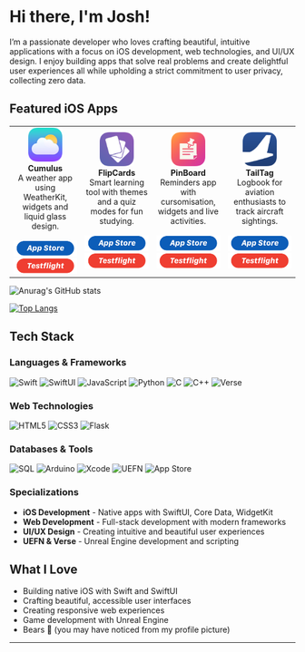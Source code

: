 # Hi there, I'm Josh! 

I’m a passionate developer who loves crafting beautiful, intuitive applications with a focus on iOS development, web technologies, and UI/UX design. I enjoy building apps that solve real problems and create delightful user experiences all while upholding a strict commitment to user privacy, collecting zero data.

##  Featured iOS Apps

<table>
<tr>
<td align="center" width="25%">
<img src="App_Icons/Cumulus.png" width="60" height="60"><br>
<strong>Cumulus</strong><br>
A weather app using WeatherKit, widgets and  liquid glass design.<br>
<br>
<a href="https://apps.apple.com/gb/app/cumulus/id6742735497">
  <img src="badges/dl.png" alt="Download" width="120">
</a><br>
<a href="https://testflight.apple.com/join/3FTY37Fg">
  <img src="badges/beta.png" alt="Beta Download" width="120">
</a>
</td>
<td align="center" width="25%">
<img src="App_Icons/FlipCards.png" width="60" height="60"><br>
<strong>FlipCards</strong><br>
Smart learning tool with themes and a quiz modes for fun studying.<br>
<br>
<a href="https://testflight.apple.com/join/2hBxWMNR">
  <img src="badges/dl.png" alt="Download" width="120">
</a><br>
<a href="https://testflight.apple.com/join/2hBxWMNR">
  <img src="badges/beta.png" alt="Beta Download" width="120">
</a>
</td>
<td align="center" width="25%">
<img src="App_Icons/PinBoard.png" width="60" height="60"><br>
<strong>PinBoard</strong><br>
Reminders app with cursomisation, widgets and live activities.<br>
<br>
<a href="https://apps.apple.com/gb/app/pinboard-better-notes/id6747376814">
  <img src="badges/dl.png" alt="Download" width="120">
</a><br>
<a href="https://testflight.apple.com/join/NmpwygSt">
  <img src="badges/beta.png" alt="Beta Download" width="120">
</a>
</td>
<td align="center" width="25%">
<img src="App_Icons/TailTag.png" width="60" height="60"><br>
<strong>TailTag</strong><br>
Logbook for aviation enthusiasts to track aircraft sightings.<br>
<br>
<a href="https://apps.apple.com/gb/app/tailtag/id6747738157">
  <img src="badges/dl.png" alt="Download" width="120">
</a><br>
<a href="https://testflight.apple.com/join/zXMv5qHd">
  <img src="badges/beta.png" alt="Beta Download" width="120">
</a>
</td>
</tr>
</table>


![Anurag's GitHub stats](https://github-readme-stats.vercel.app/api?username=JoshOn360Hz&show_icons=true)

[![Top Langs](https://github-readme-stats.vercel.app/api/top-langs/?username=JoshOn360Hz)](https://github.com/anuraghazra/github-readme-stats)

## Tech Stack

### Languages & Frameworks
![Swift](https://img.shields.io/badge/Swift-FA7343?style=for-the-badge&logo=swift&logoColor=white)
![SwiftUI](https://img.shields.io/badge/SwiftUI-007ACC?style=for-the-badge&logo=swift&logoColor=white)
![JavaScript](https://img.shields.io/badge/JavaScript-F7DF1E?style=for-the-badge&logo=javascript&logoColor=black)
![Python](https://img.shields.io/badge/Python-3776AB?style=for-the-badge&logo=python&logoColor=white)
![C](https://img.shields.io/badge/C-00599C?style=for-the-badge&logo=c&logoColor=white)
![C++](https://img.shields.io/badge/C++-00599C?style=for-the-badge&logo=c%2B%2B&logoColor=white)
![Verse](https://img.shields.io/badge/Verse-000000?style=for-the-badge&logo=unrealengine&logoColor=white)

### Web Technologies
![HTML5](https://img.shields.io/badge/HTML5-E34F26?style=for-the-badge&logo=html5&logoColor=white)
![CSS3](https://img.shields.io/badge/CSS3-1572B6?style=for-the-badge&logo=css3&logoColor=white)
![Flask](https://img.shields.io/badge/Flask-000000?style=for-the-badge&logo=flask&logoColor=white)

### Databases & Tools
![SQL](https://img.shields.io/badge/SQL-4479A1?style=for-the-badge&logo=mysql&logoColor=white)
![Arduino](https://img.shields.io/badge/Arduino-00979D?style=for-the-badge&logo=arduino&logoColor=white)
![Xcode](https://img.shields.io/badge/Xcode-007ACC?style=for-the-badge&logo=xcode&logoColor=white)
![UEFN](https://img.shields.io/badge/UEFN-313131?style=for-the-badge&logo=unrealengine&logoColor=white)
![App Store](https://img.shields.io/badge/App_Store-0D96F6?style=for-the-badge&logo=app-store&logoColor=white)

### Specializations
- **iOS Development** - Native apps with SwiftUI, Core Data, WidgetKit
- **Web Development** - Full-stack development with modern frameworks
- **UI/UX Design** - Creating intuitive and beautiful user experiences
- **UEFN & Verse** - Unreal Engine development and scripting

##  What I Love
-  Building native iOS with Swift and SwiftUI
-  Crafting beautiful, accessible user interfaces
-  Creating responsive web experiences
-  Game development with Unreal Engine
-  Bears 🐻 (you may have noticed from my profile picture)
---
